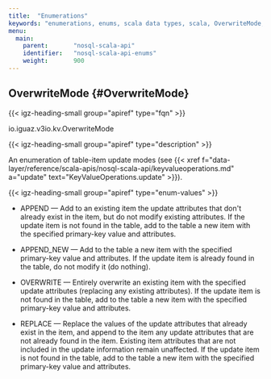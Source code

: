 ```yaml
---
title:  "Enumerations"
keywords: "enumerations, enums, scala data types, scala, OverwriteMode, conditional update, update items, update modes, APPEND, APPEND_NEW, OVERWRITE, REPLACE"
menu:
  main:
    parent:       "nosql-scala-api"
    identifier:   "nosql-scala-api-enums"
    weight:       900
---
```


## OverwriteMode {#OverwriteMode}

<!-- ---------------------------------------- -->
{{< igz-heading-small group="apiref" type="fqn" >}}

<api>io.iguaz.v3io.kv.OverwriteMode</api>

<!-- ---------------------------------------- -->
{{< igz-heading-small group="apiref" type="description" >}}

An enumeration of table-item update modes (see <func>{{< xref f="data-layer/reference/scala-apis/nosql-scala-api/keyvalueoperations.md" a="update" text="KeyValueOperations.update" >}}</func>).

<!-- ---------------------------------------- -->
{{< igz-heading-small group="apiref" type="enum-values" >}}

-   <def id="OverwriteMode-APPEND">APPEND</def> &mdash; Add to an existing item the update attributes that don't already exist in the item, but do not modify existing attributes.
    If the update item is not found in the table, add to the table a new item with the specified primary-key value and attributes.

-   <def id="OverwriteMode-APPEND_NEW">APPEND_NEW</def> &mdash; Add to the table a new item with the specified primary-key value and attributes.
    If the update item is already found in the table, do not modify it (do nothing).

-   <def id="OverwriteMode-OVERWRITE">OVERWRITE</def> &mdash; Entirely overwrite an existing item with the specified update attributes (replacing any existing attributes).
    If the update item is not found in the table, add to the table a new item with the specified primary-key value and attributes.

-   <def id="OverwriteMode-REPLACE">REPLACE</def> &mdash; Replace the values of the update attributes that already exist in the item, and append to the item any update attributes that are not already found in the item.
    Existing item attributes that are not included in the update information remain unaffected. If the update item is not found in the table, add to the table a new item with the specified primary-key value and attributes.

